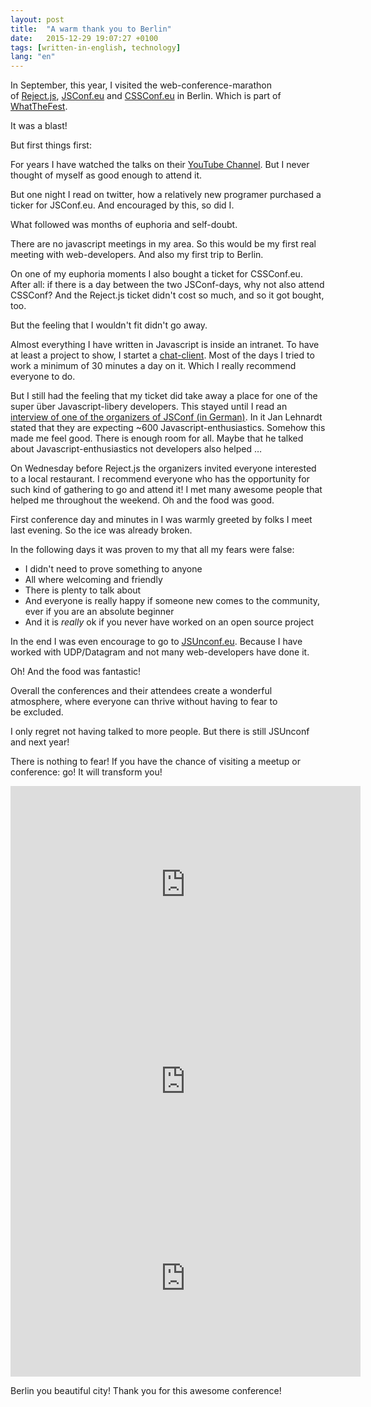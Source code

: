 ```yaml
---
layout: post
title:  "A warm thank you to Berlin"
date:   2015-12-29 19:07:27 +0100
tags: [written-in-english, technology]
lang: "en"
---
```


In September, this year, I visited the web-conference-marathon of <a href="http://rejectjs.org" target="_blank">Reject.js</a>, <a href="http://2015.jsconf.eu/" target="_blank">JSConf.eu</a> and <a href="http://2015.cssconf.eu" target="_blank">CSSConf.eu</a> in Berlin. Which is part of <a href="http://wwwtf.berlin" target="_blank">WhatTheFest</a>.

It was a blast!

But first things first:

For years I have watched the talks on their <a href="https://www.youtube.com/user/jsconfeu" target="_blank">YouTube Channel</a>. But I never thought of myself as good enough to attend it.

But one night I read on twitter, how a relatively new programer purchased a ticker for JSConf.eu. And encouraged by this, so did I.

What followed was months of euphoria and self-doubt.

There are no javascript meetings in my area. So this would be my first real meeting with web-developers. And also my first trip to Berlin.

On one of my euphoria moments I also bought a ticket for CSSConf.eu. After all: if there is a day between the two JSConf-days, why not also attend CSSConf? And the Reject.js ticket didn't cost so much, and so it got bought, too.

But the feeling that I wouldn't fit didn't go away.

Almost everything I have written in Javascript is inside an intranet. To have at least a project to show, I startet a <a href="https://github.com/Terreii/andromeda-viewer" target="_blank">chat-client</a>. Most of the days I tried to work a minimum of 30 minutes a day on it. Which I really recommend everyone to do.

But I still had the feeling that my ticket did take away a place for one of the super über Javascript-libery developers. This stayed until I read an <a href="http://www.christophkleinschmidt.de/interview-mit-jan-lehnardt-apache-couchdb-couchdb-apache-org/" target="_blank">interview of one of the organizers of JSConf (in German)</a>. In it Jan Lehnardt stated that they are expecting ~600 Javascript-enthusiastics. Somehow this made me feel good. There is enough room for all. Maybe that he talked about Javascript-enthusiastics not developers also helped …

On Wednesday before Reject.js the organizers invited everyone interested to a local restaurant. I recommend everyone who has the opportunity for such kind of gathering to go and attend it! I met many awesome people that helped me throughout the weekend. Oh and the food was good.

First conference day and minutes in I was warmly greeted by folks I meet last evening. So the ice was already broken.

In the following days it was proven to my that all my fears were false:
<ul>
	<li>I didn't need to prove something to anyone</li>
	<li>All where welcoming and friendly</li>
	<li>There is plenty to talk about</li>
	<li>And everyone is really happy if someone new comes to the community, ever if you are an absolute beginner</li>
	<li>And it is <em>really</em> ok if you never have worked on an open source project</li>
</ul>
In the end I was even encourage to go to <a href="http://2016.jsunconf.eu" target="_blank">JSUnconf.eu</a>. Because I have worked with UDP/Datagram and not many web-developers have done it.

Oh! And the food was fantastic!

Overall the conferences and their attendees create a wonderful atmosphere, where everyone can thrive without having to fear to be excluded.

I only regret not having talked to more people. But there is still JSUnconf and next year!

There is nothing to fear! If you have the chance of visiting a meetup or conference: go! It will transform you!

<iframe width="560" height="315" src="https://www.youtube-nocookie.com/embed/tLe5yhqTo8E" frameborder="0" allow="accelerometer; autoplay; encrypted-media; gyroscope; picture-in-picture" allowfullscreen></iframe>

<iframe width="560" height="315" src="https://www.youtube-nocookie.com/embed/yO-ypk8HOfg" frameborder="0" allow="accelerometer; autoplay; encrypted-media; gyroscope; picture-in-picture" allowfullscreen></iframe>

<iframe width="560" height="315" src="https://www.youtube-nocookie.com/embed/VHbnuNng0M8" frameborder="0" allow="accelerometer; autoplay; encrypted-media; gyroscope; picture-in-picture" allowfullscreen></iframe>

Berlin you beautiful city! Thank you for this awesome conference!
